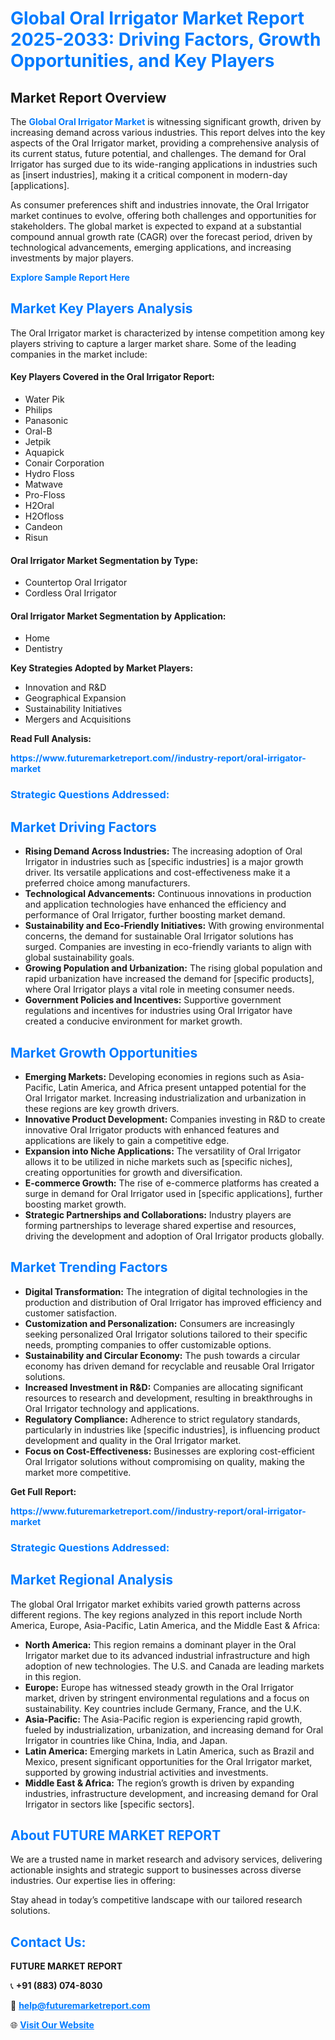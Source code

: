 <h1 style="color: #007BFF;">Global Oral Irrigator Market Report 2025-2033: Driving Factors, Growth Opportunities, and Key Players</h1>

<section id="overview">
<h2>Market Report Overview</h2>
<p>The <a href="https://www.futuremarketreport.com//industry-report/oral-irrigator-market" style="color: #007BFF; text-decoration: none;"><strong>Global Oral Irrigator Market</strong></a> is witnessing significant growth, driven by increasing demand across various industries. This report delves into the key aspects of the Oral Irrigator market, providing a comprehensive analysis of its current status, future potential, and challenges. The demand for Oral Irrigator has surged due to its wide-ranging applications in industries such as [insert industries], making it a critical component in modern-day [applications].</p>
<p>As consumer preferences shift and industries innovate, the Oral Irrigator market continues to evolve, offering both challenges and opportunities for stakeholders. The global market is expected to expand at a substantial compound annual growth rate (CAGR) over the forecast period, driven by technological advancements, emerging applications, and increasing investments by major players.</p>
</section>

<section id="overview">
<p><a href="https://www.futuremarketreport.com//request-sample/reportId=50403" style="color: #007BFF; text-decoration: none;"><strong>Explore Sample Report Here</strong></a></p>
</section>

<section id="key-players">
<h2 style="color: #007BFF;">Market Key Players Analysis</h2>
<p>The Oral Irrigator market is characterized by intense competition among key players striving to capture a larger market share. Some of the leading companies in the market include:</p>
<h4>Key Players Covered in the Oral Irrigator Report:</h4>
<ul><li>Water Pik</li><li>Philips</li><li>Panasonic</li><li>Oral-B</li><li>Jetpik</li><li>Aquapick</li><li>Conair Corporation</li><li>Hydro Floss</li><li>Matwave</li><li>Pro-Floss</li><li>H2Oral</li><li>H2Ofloss</li><li>Candeon</li><li>Risun</li></ul>
<h4>Oral Irrigator Market Segmentation by Type:</h4>
<ul><li>Countertop Oral Irrigator</li><li>Cordless Oral Irrigator</li></ul>

<h4>Oral Irrigator Market Segmentation by Application:</h4>
<ul><li>Home</li><li>Dentistry</li></ul>
<p><strong>Key Strategies Adopted by Market Players:</strong></p>
<ul>
<li>Innovation and R&D</li>
<li>Geographical Expansion</li>
<li>Sustainability Initiatives</li>
<li>Mergers and Acquisitions</li>
</ul>
</section>

<section>
<p><strong>Read Full Analysis: </strong></p><a href="https://www.futuremarketreport.com//industry-report/oral-irrigator-market" style="color: #007BFF; text-decoration: none;"><strong>https://www.futuremarketreport.com//industry-report/oral-irrigator-market</strong></a>
<h3 style="color: #007BFF;">Strategic Questions Addressed:</h3>
</section>

<section id="driving-factors">
<h2 style="color: #007BFF;">Market Driving Factors</h2>
<ul>
<li><strong>Rising Demand Across Industries:</strong> The increasing adoption of Oral Irrigator in industries such as [specific industries] is a major growth driver. Its versatile applications and cost-effectiveness make it a preferred choice among manufacturers.</li>
<li><strong>Technological Advancements:</strong> Continuous innovations in production and application technologies have enhanced the efficiency and performance of Oral Irrigator, further boosting market demand.</li>
<li><strong>Sustainability and Eco-Friendly Initiatives:</strong> With growing environmental concerns, the demand for sustainable Oral Irrigator solutions has surged. Companies are investing in eco-friendly variants to align with global sustainability goals.</li>
<li><strong>Growing Population and Urbanization:</strong> The rising global population and rapid urbanization have increased the demand for [specific products], where Oral Irrigator plays a vital role in meeting consumer needs.</li>
<li><strong>Government Policies and Incentives:</strong> Supportive government regulations and incentives for industries using Oral Irrigator have created a conducive environment for market growth.</li>
</ul>
</section>

<section id="growth-opportunities">
<h2 style="color: #007BFF;">Market Growth Opportunities</h2>
<ul>
<li><strong>Emerging Markets:</strong> Developing economies in regions such as Asia-Pacific, Latin America, and Africa present untapped potential for the Oral Irrigator market. Increasing industrialization and urbanization in these regions are key growth drivers.</li>
<li><strong>Innovative Product Development:</strong> Companies investing in R&D to create innovative Oral Irrigator products with enhanced features and applications are likely to gain a competitive edge.</li>
<li><strong>Expansion into Niche Applications:</strong> The versatility of Oral Irrigator allows it to be utilized in niche markets such as [specific niches], creating opportunities for growth and diversification.</li>
<li><strong>E-commerce Growth:</strong> The rise of e-commerce platforms has created a surge in demand for Oral Irrigator used in [specific applications], further boosting market growth.</li>
<li><strong>Strategic Partnerships and Collaborations:</strong> Industry players are forming partnerships to leverage shared expertise and resources, driving the development and adoption of Oral Irrigator products globally.</li>
</ul>
</section>

<section id="trending-factors">
<h2 style="color: #007BFF;">Market Trending Factors</h2>
<ul>
<li><strong>Digital Transformation:</strong> The integration of digital technologies in the production and distribution of Oral Irrigator has improved efficiency and customer satisfaction.</li>
<li><strong>Customization and Personalization:</strong> Consumers are increasingly seeking personalized Oral Irrigator solutions tailored to their specific needs, prompting companies to offer customizable options.</li>
<li><strong>Sustainability and Circular Economy:</strong> The push towards a circular economy has driven demand for recyclable and reusable Oral Irrigator solutions.</li>
<li><strong>Increased Investment in R&D:</strong> Companies are allocating significant resources to research and development, resulting in breakthroughs in Oral Irrigator technology and applications.</li>
<li><strong>Regulatory Compliance:</strong> Adherence to strict regulatory standards, particularly in industries like [specific industries], is influencing product development and quality in the Oral Irrigator market.</li>
<li><strong>Focus on Cost-Effectiveness:</strong> Businesses are exploring cost-efficient Oral Irrigator solutions without compromising on quality, making the market more competitive.</li>
</ul>
</section>

<section>
<p><strong>Get Full Report: </strong></p><a href="https://www.futuremarketreport.com//industry-report/oral-irrigator-market" style="color: #007BFF; text-decoration: none;"><strong>https://www.futuremarketreport.com//industry-report/oral-irrigator-market</strong></a>
<h3 style="color: #007BFF;">Strategic Questions Addressed:</h3>
</section>


<section id="regional-analysis">
<h2 style="color: #007BFF;">Market Regional Analysis</h2>
<p>The global Oral Irrigator market exhibits varied growth patterns across different regions. The key regions analyzed in this report include North America, Europe, Asia-Pacific, Latin America, and the Middle East & Africa:</p>
<ul>
<li><strong>North America:</strong> This region remains a dominant player in the Oral Irrigator market due to its advanced industrial infrastructure and high adoption of new technologies. The U.S. and Canada are leading markets in this region.</li>
<li><strong>Europe:</strong> Europe has witnessed steady growth in the Oral Irrigator market, driven by stringent environmental regulations and a focus on sustainability. Key countries include Germany, France, and the U.K.</li>
<li><strong>Asia-Pacific:</strong> The Asia-Pacific region is experiencing rapid growth, fueled by industrialization, urbanization, and increasing demand for Oral Irrigator in countries like China, India, and Japan.</li>
<li><strong>Latin America:</strong> Emerging markets in Latin America, such as Brazil and Mexico, present significant opportunities for the Oral Irrigator market, supported by growing industrial activities and investments.</li>
<li><strong>Middle East & Africa:</strong> The region’s growth is driven by expanding industries, infrastructure development, and increasing demand for Oral Irrigator in sectors like [specific sectors].</li>
</ul>
</section>

<footer>
<h2 style="color: #007BFF;">About FUTURE MARKET REPORT</h2>
<p>We are a trusted name in market research and advisory services, delivering actionable insights and strategic support to businesses across diverse industries. Our expertise lies in offering:</p>

<p>Stay ahead in today’s competitive landscape with our tailored research solutions.</p>

<h2 style="color: #007BFF;">Contact Us:</h2>
<p><strong>FUTURE MARKET REPORT</strong></p>
<p>📞 <strong>+91 (883) 074-8030</strong></p>
<p>📧 <strong><a href="mailto:help@futuremarketreport.com" style="color: #007BFF;">help@futuremarketreport.com</a></strong></p>
<p>🌐 <strong><a href="https://www.futuremarketreport.com/" style="color: #007BFF;">Visit Our Website</a></strong></p>
</footer>